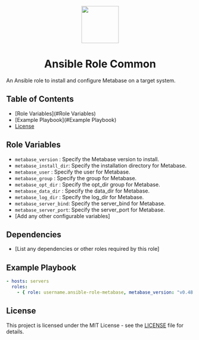 <p align="center"> <img src="https://user-images.githubusercontent.com/50652676/62451340-ba925480-b78b-11e9-99f0-13a8a9cc0afa.png" width="100" height="100"></p>

<h1 align="center">
    Ansible Role Common
</h1>
An Ansible role to install and configure Metabase on a target system.

## Table of Contents
- [Role Variables](#Role Variables)
- [Example Playbook](#Example Playbook)
- [License](#license)

## Role Variables

- `metabase_version`    : Specify the Metabase version to install.
- `metabase_install_dir`: Specify the installation directory for Metabase.
- `metabase_user`       : Specify the user for Metabase.
- `metabase_group`      : Specify the group for Metabase.
- `metabase_opt_dir`    : Specify the opt_dir group for Metabase.
- `metabase_data_dir`   : Specify the data_dir for Metabase.
- `metabase_log_dir`    : Specify the log_dir for Metabase.
- `metabase_server_bind`: Specify the server_bind for Metabase.
- `metabase_server_port`: Specify the server_port for Metabase.
- [Add any other configurable variables]

## Dependencies

- [List any dependencies or other roles required by this role]

## Example Playbook

```yaml
- hosts: servers
  roles:
    - { role: username.ansible-role-metabase, metabase_version: "v0.48.0" }

```
## License
This project is licensed under the MIT License - see the [LICENSE](https://github.com/cypik/ansible-role-metabase/blob/master/LICENSE) file for details.
